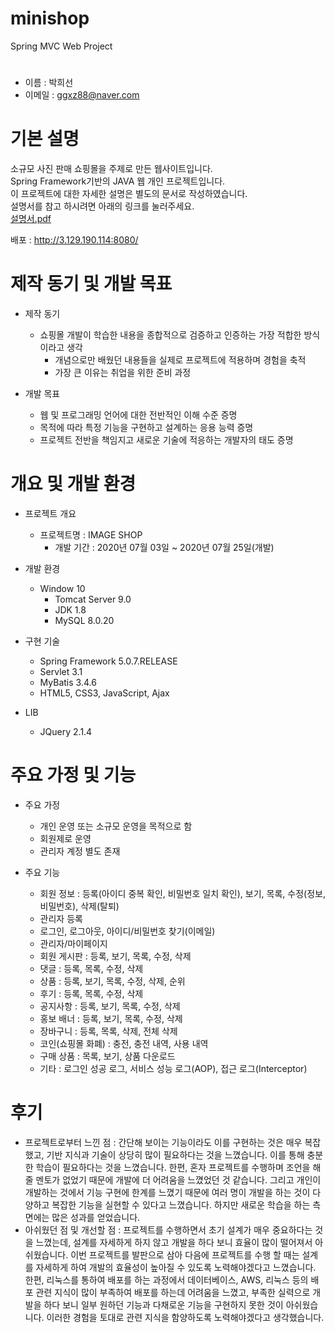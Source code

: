# minishop
Spring MVC Web Project

# 
  - 이름 : 박희선
  - 이메일 : ggxz88@naver.com

# 기본 설명
소규모 사진 판매 쇼핑몰을 주제로 만든 웹사이트입니다.<br> 
Spring Framework기반의 JAVA 웹 개인 프로젝트입니다. <br>
이 프로젝트에 대한 자세한 설명은 별도의 문서로 작성하였습니다. <br>
설명서를 참고 하시려면 아래의 링크를 눌러주세요.<br>
[설명서.pdf](https://github.com/ggxz88/minishop/files/5080780/default.pdf)

배포 : http://3.129.190.114:8080/

# 제작 동기 및 개발 목표
  - 제작 동기
    - 쇼핑몰 개발이 학습한 내용을 종합적으로 검증하고 인증하는 가장 적합한 방식이라고 생각 
	  - 개념으로만 배웠던 내용들을 실제로 프로젝트에 적용하며 경험을 축적
	  - 가장 큰 이유는 취업을 위한 준비 과정

  - 개발 목표 
	  - 웹 및 프로그래밍 언어에 대한 전반적인 이해 수준 증명
	  - 목적에 따라 특정 기능을 구현하고 설계하는 응용 능력 증명
	  - 프로젝트 전반을 책임지고 새로운 기술에 적응하는 개발자의 태도 증명

# 개요 및 개발 환경
  - 프로젝트 개요 
    - 프로젝트명 : IMAGE SHOP
	  - 개발 기간 : 2020년 07월 03일 ~ 2020년 07월 25일(개발)
    
  - 개발 환경
    - Window 10
	  - Tomcat Server 9.0
	  - JDK 1.8
	  - MySQL 8.0.20

  - 구현 기술 
	  - Spring Framework 5.0.7.RELEASE
	  - Servlet 3.1
	  - MyBatis 3.4.6
	  - HTML5, CSS3, JavaScript, Ajax
  
  - LIB
	  - JQuery 2.1.4
	    
# 주요 가정 및 기능
  - 주요 가정
    - 개인 운영 또는 소규모 운영을 목적으로 함
    - 회원제로 운영
    - 관리자 계정 별도 존재
  
  - 주요 기능
    - 회원 정보 : 등록(아이디 중복 확인, 비밀번호 일치 확인), 보기, 목록, 수정(정보, 비밀번호), 삭제(탈퇴)
    - 관리자 등록
    - 로그인, 로그아웃, 아이디/비밀번호 찾기(이메일)
    - 관리자/마이페이지
    - 회원 게시판 : 등록, 보기, 목록, 수정, 삭제
    - 댓글 : 등록, 목록, 수정, 삭제
    - 상품 : 등록, 보기, 목록, 수정, 삭제, 순위
    - 후기 : 등록, 목록, 수정, 삭제
    - 공지사항 : 등록, 보기, 목록, 수정, 삭제
    - 홍보 배너 : 등록, 보기, 목록, 수정, 삭제
    - 장바구니 : 등록, 목록, 삭제, 전체 삭제
    - 코인(쇼핑몰 화폐) : 충전, 충전 내역, 사용 내역
    - 구매 상품 : 목록, 보기, 상품 다운로드 
    - 기타 : 로그인 성공 로그, 서비스 성능 로그(AOP), 접근 로그(Interceptor)
    
# 후기
  - 프로젝트로부터 느낀 점 : 간단해 보이는 기능이라도 이를 구현하는 것은 매우 복잡했고, 기반 지식과 기술이 상당히 많이 필요하다는 것을 느꼈습니다. 이를 통해 충분한 학습이 필요하다는 것을 느꼈습니다.
한편, 혼자 프로젝트를 수행하며 조언을 해줄 멘토가 없었기 때문에 개발에 더 어려움을 느꼈었던 것 같습니다. 그리고 개인이 개발하는 것에서 기능 구현에 한계를 느꼈기 때문에 여러 명이 개발을 하는 것이 다양하고 복잡한 기능을 실현할 수 있다고 느꼈습니다. 하지만 새로운 학습을 하는 측면에는 많은 성과를 얻었습니다.
  - 아쉬웠던 점 및 개선할 점 : 프로젝트를 수행하면서 초기 설계가 매우 중요하다는 것을 느꼈는데, 설계를 자세하게 하지 않고 개발을 하다 보니 효율이 많이 떨어져서 아쉬웠습니다. 이번 프로젝트를 발판으로 삼아 다음에 프로젝트를 수행 할 때는 설계를 자세하게 하여 개발의 효율성이 높아질 수 있도록 노력해야겠다고 느꼈습니다. 
한편, 리눅스를 통하여 배포를 하는 과정에서 데이터베이스, AWS, 리눅스 등의 배포 관련 지식이 많이 부족하여 배포를 하는데 어려움을 느꼈고, 부족한 실력으로 개발을 하다 보니 일부 원하던 기능과 다채로운 기능을 구현하지 못한 것이 아쉬웠습니다. 이러한 경험을 토대로 관련 지식을 함양하도록 노력해야겠다고 생각했습니다.
